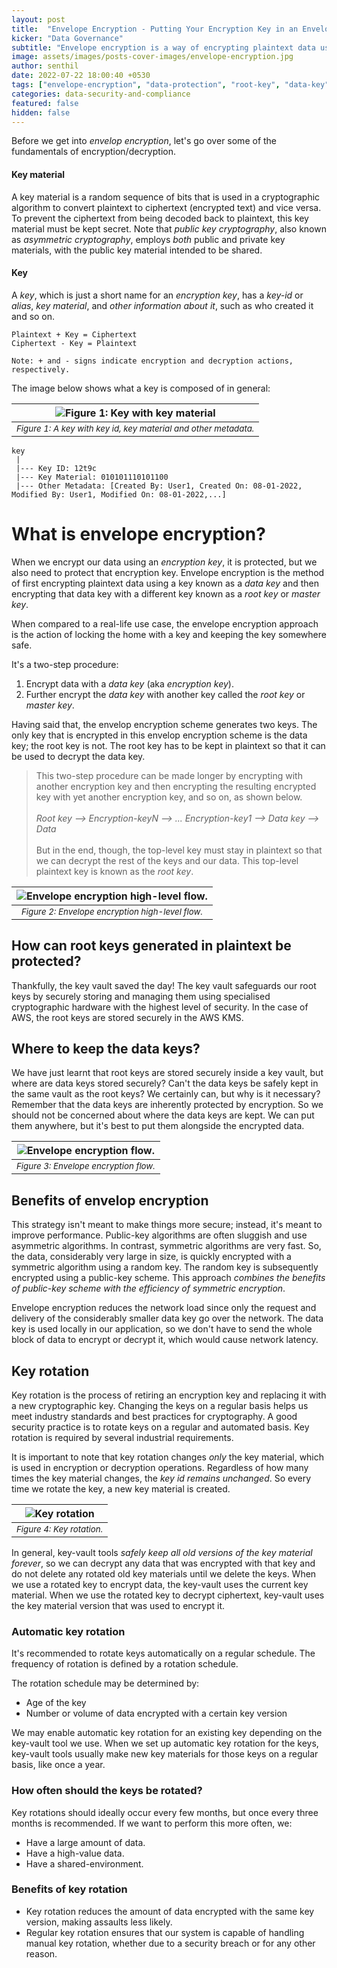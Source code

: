 ```yaml
---
layout: post
title:  "Envelope Encryption - Putting Your Encryption Key in an Envelope Is the Safer Option"
kicker: "Data Governance"
subtitle: "Envelope encryption is a way of encrypting plaintext data using a key and then encrypting that key using an another key. This strategy is intended not just to make things more secure but also to enhance performance."
image: assets/images/posts-cover-images/envelope-encryption.jpg
author: senthil
date: 2022-07-22 18:00:40 +0530
tags: ["envelope-encryption", "data-protection", "root-key", "data-key"]
categories: data-security-and-compliance
featured: false
hidden: false
---
```


Before we get into *envelop encryption*, let's go over some of the fundamentals of encryption/decryption.

#### Key material

A key material is a random sequence of bits that is used in a cryptographic algorithm to convert plaintext to ciphertext (encrypted text) and vice versa. To prevent the ciphertext from being decoded back to plaintext, this key material must be kept secret. Note that *public key cryptography*, also known as *asymmetric cryptography*, employs *both* public and private key materials, with the public key material intended to be shared.

#### Key

A *key*, which is just a short name for an *encryption key*, has a *key-id* or *alias*, *key material*, and *other information about it*, such as who created it and so on.

```plain
Plaintext + Key = Ciphertext
Ciphertext - Key = Plaintext

Note: + and - signs indicate encryption and decryption actions, respectively.
```

The image below shows what a key is composed of in general: 

|![Figure 1: Key with key material](/assets/images/posts/key-material.png "Created by Author")|
|:-:|
|<sup>*Figure 1: A key with key id, key material and other metadata.*</sup>|<br/><br/>

```plan
key
 |
 |--- Key ID: 12t9c
 |--- Key Material: 010101110101100
 |--- Other Metadata: [Created By: User1, Created On: 08-01-2022, Modified By: User1, Modified On: 08-01-2022,...]
```

# What is envelope encryption?

When we encrypt our data using an *encryption key*, it is protected, but we also need to protect that encryption key. Envelope encryption is the method of first encrypting plaintext data using a key known as a *data key* and then encrypting that data key with a different key known as a *root key* or *master key*. 

When compared to a real-life use case, the envelope encryption approach is the action of locking the home with a key and keeping the key somewhere safe. 

It's a two-step procedure:

1. Encrypt data with a *data key* (aka *encryption key*).
2. Further encrypt the *data key* with another key called the *root key* or *master key*.

Having said that, the envelop encryption scheme generates two keys. The only key that is encrypted in this envelop encryption scheme is the data key; the root key is not. The root key has to be kept in plaintext so that it can be used to decrypt the data key.

> This two-step procedure can be made longer by encrypting with another encryption key and then encrypting the resulting encrypted key with yet another encryption key, and so on, as shown below.<br><br>*Root key --> Encryption-keyN --> ... Encryption-key1 --> Data key --> Data*<br><br>But in the end, though, the top-level key must stay in plaintext so that we can decrypt the rest of the keys and our data. This top-level plaintext key is known as the *root key*.

|![Envelope encryption high-level flow.](/assets/images/posts/envelope-encryption.png "Created by Author")|
|:-:|
|<sup>*Figure 2: Envelope encryption high-level flow.*</sup>|<br/><br/>

## How can root keys generated in plaintext be protected?

Thankfully, the key vault saved the day! The key vault safeguards our root keys by securely storing and managing them using specialised cryptographic hardware with the highest level of security. In the case of AWS, the root keys are stored securely in the AWS KMS.

## Where to keep the data keys?

We have just learnt that root keys are stored securely inside a key vault, but where are data keys stored securely? Can't the data keys be safely kept in the same vault as the root keys? We certainly can, but why is it necessary? Remember that the data keys are inherently protected by encryption. So we should not be concerned about where the data keys are kept. We can put them anywhere, but it's best to put them alongside the encrypted data.

|![Envelope encryption flow.](/assets/images/posts/envelope-encryption-flow.png "Created by Author")|
|:-:|
|<sup>*Figure 3: Envelope encryption flow.*</sup>|<br/><br/>

## Benefits of envelop encryption

This strategy isn't meant to make things more secure; instead, it's meant to improve performance. Public-key algorithms are often sluggish and use asymmetric algorithms. In contrast, symmetric algorithms are very fast. So, the data, considerably very large in size, is quickly encrypted with a symmetric algorithm using a random key. The random key is subsequently encrypted using a public-key scheme. This approach *combines the benefits of public-key scheme with the efficiency of symmetric encryption*.

Envelope encryption reduces the network load since only the request and delivery of the considerably smaller data key go over the network. The data key is used locally in our application, so we don't have to send the whole block of data to encrypt or decrypt it, which would cause network latency.

## Key rotation

Key rotation is the process of retiring an encryption key and replacing it with a new cryptographic key. Changing the keys on a regular basis helps us meet industry standards and best practices for cryptography. A good security practice is to rotate keys on a regular and automated basis. Key rotation is required by several industrial requirements.

It is important to note that key rotation changes *only* the key material, which is used in encryption or decryption operations. Regardless of how many times the key material changes, the *key id remains unchanged*. So every time we rotate the key, a new key material is created.

|![Key rotation](/assets/images/posts/key-rotation.png "Created by Author")|
|:-:|
|<sup>*Figure 4: Key rotation.*</sup>|<br/><br/>

In general, key-vault tools *safely keep all old versions of the key material forever*, so we can decrypt any data that was encrypted with that key and do not delete any rotated old key materials until we delete the keys. When we use a rotated key to encrypt data, the key-vault uses the current key material. When we use the rotated key to decrypt ciphertext, key-vault uses the key material version that was used to encrypt it.

### Automatic key rotation

It's recommended to rotate keys automatically on a regular schedule. The frequency of rotation is defined by a rotation schedule. 

The rotation schedule may be determined by: 

- Age of the key
- Number or volume of data encrypted with a certain key version

We may enable automatic key rotation for an existing key depending on the key-vault tool we use. When we set up automatic key rotation for the keys, key-vault tools usually make new key materials for those keys on a regular basis, like once a year.

### How often should the keys be rotated? 

Key rotations should ideally occur every few months, but once every three months is recommended. If we want to perform this more often, we:

- Have a large amount of data.
- Have a high-value data.
- Have a shared-environment.

### Benefits of key rotation

- Key rotation reduces the amount of data encrypted with the same key version, making assaults less likely.
- Regular key rotation ensures that our system is capable of handling manual key rotation, whether due to a security breach or for any other reason.